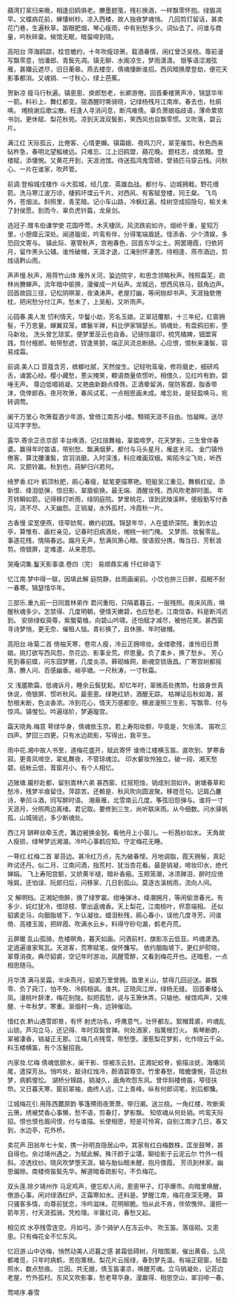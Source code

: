 <!-- { "loadSidebar": true } -->
蘋湾打桨归来晚，相逢旧鸥俱老。賸墨题笺，残衫换酒，一样飘零怀抱。绿眉凋早。又蝶病花前，蝉悽树杪。凉入西楼，故人独夜梦魂悄。 几回剪灯留话，甚卖花门巷，生遍秋草。笛眼肥烟，琴心瘦雨，中有别愁多少。词仙去了。问谁与商量，吟秋碎稾。候馆无眠，暗蛩啼到晓。

高阳台
萍海鸥踪，桂宫蟾约，十年吹瘦琼箫。载酒春情，闹红曾泛吴桡。尊前漫写飘零意，怕潘郎、青鬓先凋。镇无聊、水阁凉生，梦雨潇潇。 银筝语涩湘弦雁，甚孏云遮尽，旧日蘅皋。燕去楼空，倩魂悽断谁招。西风暗换摩登劫，便花天影事都消。又魂销、一寸秋心，绿上芭蕉。

贺新凉
瘦马行秋遍。镇悤悤、庾郎愁老，长卿游倦。回首秦楼箫声冷，锦瑟华年一箭。料衫上、舞红都变。宿酒醒时嘶骑晓，记绿杨残月江南岸。春去也，杜鹃唤。 缃桃谢后歌尘散。枉逢人寻消问息，断鸿难倩。辜负萧娘临歧语，薄命累侬书剑。更休赋、梨花秋苑。凉到天涯双鬓影，笑西风也自飘零惯。又吹落，碧云片。

满江红
天际孤云，比倦客、心情更嬾。镇霜娥、夜鸣刀尺，翠芜催剪。秋色西来砧杵急，春明北望觚棱远。只难忘、江上旧鸥盟，蘋花晚。 题柱志，成依黯。登楼赋，添悽惋。又黄花开到，天涯池馆。待送孤鸿鬼雪碛，曾骑匹马穿云栈。问秋心、一片在谁家，吹芦管。

前调.登榕城戍楼作
斗大孤城，经几度、英雄血战。都付与、边城拥戟，野花缠箭。洗马寒江波万顷，棲鸦坏堞云千片。对西风、有客赋登楼，同王粲。 飞鸟外，苍烟淡。斜照里，青芜暗。记小车山路，冷枫红遍。桂树空成招隐句，榆关未了封侯愿。到而今、辜负虎钤篇，龙泉剑。

选冠子.赠韦伯谦学使
花国呼莺，木天棲凤，风流跌宕如许。烟峤千重，星轺万里，小憩瘴云深处。闻道璇闺，吟鸾有伴，分得笔端眉妩。怪添香、少个清娱，多恐回文寄与。 镇此际、塞管秋声，宫袍春色，回首东华尘土。网罢珊霞，归依珂月，留作黑头公辅。谁怜破帽，天涯才退，江淹别怀凄苦。待相逢、燕市酒边，剪烛话黔山雨。

声声慢.秋声，用蒋竹山体
雁外关河，蛩边院宇，和思念领略秋声。残照霜芜，疏林尚賸蝉声。流年暗中偷换，漫催成一片砧声。龙城远，想西风铁马，鼓角边声。 回首故园三径，记松阴暝翠，夜涌涛声。老屋灯幽，等闲抛却书声。天涯独欹倦枕，把闲愁分付江声。愁未了，上吴船，又听雨声。

沁园春.美人发
忉利情天，华鬘小劫，芳名玉娘。正翠冠覆额，十三年纪，红窗拥髻，千万思量。蝉翼双笼，螺鬟半亸，料比伊家锦瑟长。销魂处，有盘鸦旧影，堕马新妆。 洗头曾乞琼浆。便梦里巫云也自香。记镜悰晨印，梳凭橘婢，钿盟宵践，剪付檀郎。帕带愁遮，钗逢笑颤，端正风流总断肠。心应恨，恨秋来潘鬓，容易成霜。

前调.美人口
荳蔻含芳，槟榔吐腻，天然俊生。记轻吮鸾毫，修将眉史，细研鸡舌，诵罢心经。樱小藏愁，蔥尖掩笑，輭语商量侬惯听。相偎久，见红吟有韵，碧唾无声。 尊边低唱销凝。又艳曲新翻点绛唇。正酒晕留涡，隄防客觑，脂香带沫，侥倖郎吞。夜月吹箫，春风试茗，一点相思画未成。难忘处，是轻盈唤马，宛转调莺。

阑干万里心
吹箫载酒少年游。曾倚江南苏小楼。顦顇天涯不自由。怕凝眸。送尽征鸿字字愁。

露华.寄余芷丞京邸
丰台唤酒，记红揎舞袖，翠揾啼罗。花天梦影，三生曾伴春婆。赢得年时笛语，带别愁、飘满烟萝。都付与马头星月，雁底关河。 金门镇怜倦客，算沈腰潘鬓，宫羽消磨。入时深浅，料应难画双蛾。紫陌冷尘飞处，听西风、又颤铃驘。秋到也，莼鲈归兴若何。

绮罗香.红叶
鹤顶秋肥，鹃心春瘦，赋笔更描寒艳。短艇吴江重见。舞枫红绽。添新恨、绛泪低弹，惊旧影、翠眉偷换。最无端、酒醒妆残，西风吹老醉时面。 年芳转瞬如箭。记得移灯听雨，绿阴庭院。梦里桃花，误到武陵溪畔。便殷勤写付香沟，流不尽、人天幽怨。正销凝，水外孤村，冷霞秋一片。

古香慢
梁宽便燕，径窄妨鸳，嫩约初践。锦瑟年华，人在盛娇深院。重到水边亭，算惟有、画栏亲见。记春时旧病酒处，缃桃一树门掩。 又梦雨、妆鬟零乱。事逐花残，情隔春远。蹋月无声，愁满凤箫心眼。俊语叙分携，悔当日、芳鬋浪剪。倚银屏，定难遣、从来恩怨。



哭庵词集.鬘天影事谱.卷四（完）
易顺鼎实甫
忏红碎语下

忆江南.梦中得一联，因填此解
庭院静，丝雨画阑前。小饮也拚三日醉，孤眠不耐一春寒。锦瑟惜华年。

三部乐.重九前一日同嵩林弟作
君问重阳，只隔着暮云，一层残照。夜床风雨，唤醒秋魂多少。怎禁得、几度明朝，便情天嫩碧，也应愁老。江南信杳。料是断鸿迟到。 安排绿蚁萸尊，紫螯菊榼，向碧山吟啸。还怕赋才减尽，被他花笑。甚西窗寻诗梦悄，更无奈、催租人恼。青衫换了，且休换、年时破帽。

高阳台.咏菊二首
倚袖天寒，卷帘人瘦，冷云正拥啼妆。金缕歌残，谁怜旧日萧娘。挑灯欲写西风怨，奈花边、影事全荒。侭思量。负了柔乡，换了愁乡。 芳心死到春前蝶，问东园梦醒，几度炎凉。藓砌蛛网，断魂空锁唐昌。广寒宫树都摇落，賸人问、百感幽香。峭亭塘。一尺秋涛，一寸秋霜。

又
浅靥欺霜，低魂诉月，睡余云鬓犹鬆。却忆年时，翠微高处携笻。杜娘身世真休说，倚银屏、惯听秋风。最悤悤。绿艳红娇，酒醒无踪。 枯禅证后秋如海，甚愁根未断，色淡香浓。冷到花心，情天万感都空。横波漫照三生影，写飘零、付与惊鸿。镇惺忪。吟遍瑶阶，梦遍璇宫。

霜天晓角.梅意
萼绿华身，倩魂依玉京。若上寿阳妆额，毕竟是，欠些清。 笛吹三四声。梦回三四更。只有水边疏影，写得出，我平生。

雨中花.湘中故人书至，道梅花盛开，赋此寄怀
谁倚江楼横玉笛。直吹到、梦寒香寂。更青凤啼空，翠虬舞夜，不管琼魂泣。 印水颦妆怜独立。破一段、湘天愁碧。纸帐云低，茸窗月小，有个人相忆。

迈陂塘.臈杪赴都，留别嵩林六弟
甚西窗、红摇短烛，销成别泪如许。谢塘春草和愁冷，残梦半痕留住。萍踪苦。还赖是、秋风吹向圆波聚。移镫觅句。记肩凸鏖诗，拳凹斗酒，同写醉时语。 湘皋雁，北雪南云几度。筝弦旧怨弹与。谁将一寸天涯月，分照两边离绪。君记取。要修到三生，尚听联床雨。从今细数。问水驿帆孤，山城骑远，多少断魂处。

西江月
缾畔丝牵玉虎，篝边被换金猊。看他月上小窗儿。一桁茜纱如水。 天角故人瘦损，绿琴梦远湘湄。冷吟心事鹤应知。守定梅花无睡。

一萼红.红梅二首
翠苔边。甚冷红万点，先为破春悭。月地调脂，霞天拥髻，真妃昨试还丹。似二月、江南问酒，指荒村、犹当杏花看。最是销凝，啼妆印水，绝代婵娟。 飞上寿阳宫额，又娇黄半褪，暗补香瘢。玉颊笼潮，冰须亸泪，醉时应倚唫肩。还怕误、阮郎归后，问移家、几日到孤山。莫逐古溪桃雨，流向人间。

又
解明珰。正湘妃倚醉，换了绿罗裳。绀唾弹冰，绛潮拥月，等闲偷泄春光。有多少、姹红犹冷，借琼枝、擎出返魂香。天上梨花，江南桃叶，侭意端相。 还似貂裘走马，向胭脂坡下，乍认凝妆。蜡泪秋残，鹃心春小，误他几度寻芳。问谁倚、高楼玉笛，把碎霞、吹满水云乡。料得守砂句漏，鹤老丹荒。

云屏暖
乱山孤骑，危楼暝角，暮天如画。问酒前村，旗影冻云低亚。吟魂潇洒。定遶遍谁家鸳瓦。天涯客，荒寒赋笔，俊怀慵写。 依约胭脂坡下。更红炉熨晓，翠尊消夜。典尽貂裘，空记年时游冶。风醒雪醉，又看到梅花开也。还暗惹，一点相思随马。

月华清
满马吴霜，半床燕月，貂裘万里曾拥。笛里关山，禁得几回迎送。甚飘零、负了莼汀，怕不免、冷鸥相讽。谁共。正晓风江岸，绿杨无缝。 回首秦楼么凤。漫桃叶辞津，梅花别陇。拟把孤愁，说与玉箫休弄。只输他、候馆鸡声，又唤醒、十年秋梦。寒重。渐烟村一角，远钟催动。

惜红衣.黔山遇雪即景，有怀
射虎功名，呼鹰意气，壮怀都左。絮帽茸裘，吟魂乱山锁。芦沟立马，还记得、年时双鬓曾亸。何处酒家，指篱根灯火。 紫琴断韵，翠被凄香，销凝正无那。江梅几点残雪，带愁堕。漫惹梨花梦影，化作晓云千朵。料玉楼横笛，有个冻鬟招我。

内家妆.忆梅
倩魂低颤水，阑干影、惊被冻云封。正湘妃蛟脊，偷描淡妩，海僊凤尾，遣探芳丛。悄吟处，敲诗红烛冷，酹酒碧尊空。竹里春愁，暗蟾悽惋，苔边秋梦，病鹤惺忪。 湖桥分锦路，销凝久，画角吹怨东风。曾伴斜楼倚笛，窄径扶笻。又日暮天寒，窗前翠袖，曲终人远，江上青峰。纵有何郎词笔，别后都慵。

江城梅花引.用陈西麓原韵
筝篷殢雨夜萧萧。带归潮。送兰桡。一角红楼，吹断紫云箫。绣被焚香心事懒，愁不语，剪春灯，梦影飘。 知侬魂从何处销。吟鸾天际招。恨也恨也眉间恨，付与谁描。长使相思，短是可怜宵。自别江南才几日，春又到，水边亭，花外桥。

卖花声.田翁年七十矣，携一孙明良隐居山中。其家有红白梅数株，匡坐鼓琴，甚自得也。余过靖州遇之，为赋此解。殊汗颜于尘壒，聊绘影于云泥云尔
竹外一枝斜。凉透纹纱。晓风吹梦堕天涯。输与胎仙眠未醒，抱月偎霞。 芳讯到林家。幽思偏赊。南楼倚笛鬓先华。解道暗香疏影句，不负梅花。

双头莲.除夕靖州作
马足鸡声，便忘却人间，悤悤甲子。灯亭爆市。向暗里唤醒，倦游心事。闲对绿酒红炉，正霜寒如水。还料是。梦醒江南，梅花夜深无睡。 算只骚客多情，向尊前犹恋，冷吟滋味。花明柳脆。怕从此不肯，伴侬憔悴。漫把一箭年芳，付天涯孤骑。凭检理。半箧红词，春愁又起。

相见欢
水亭残雪连空。月如弓。添个骑驴人在冻云中。 吹玉笛。落瑶砌。又悤悤。只有梅花全不忆东风。

忆旧游.山中访梅，悄然动美人迟暮之感
甚霜低碍树，月暗围潮，催出黄昏。么凤都难觅，只年时病鹤，苦抱篱根。梨花片云摇绿，春到梦先温。有端正窥窗，轻盈照水，数点愁痕。 兰因。共无据，倩玉笛凄凉，唤醒芳魂。立马销凝处，记苔边老屋，竹外孤村。东风又吹影事，愁老萼华身。漫赢得、相思空山，翠羽啼一春。

莺啼序.春雪
